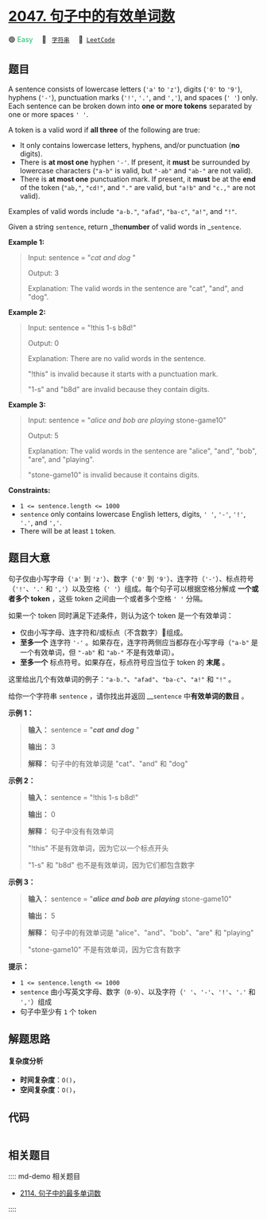 # [2047. 句子中的有效单词数](https://leetcode.com/problems/number-of-valid-words-in-a-sentence)

🟢 <font color=#15bd66>Easy</font>&emsp; 🔖&ensp; [`字符串`](/leetcode/outline/tag/string.md)&emsp; 🔗&ensp;[`LeetCode`](https://leetcode.com/problems/number-of-valid-words-in-a-sentence)


## 题目

A sentence consists of lowercase letters (`'a'` to `'z'`), digits (`'0'` to
`'9'`), hyphens (`'-'`), punctuation marks (`'!'`, `'.'`, and `','`), and
spaces (`' '`) only. Each sentence can be broken down into **one or more
tokens** separated by one or more spaces `' '`.

A token is a valid word if **all three** of the following are true:

  * It only contains lowercase letters, hyphens, and/or punctuation (**no** digits).
  * There is **at most one** hyphen `'-'`. If present, it **must** be surrounded by lowercase characters (`"a-b"` is valid, but `"-ab"` and `"ab-"` are not valid).
  * There is **at most one** punctuation mark. If present, it **must** be at the **end** of the token (`"ab,"`, `"cd!"`, and `"."` are valid, but `"a!b"` and `"c.,"` are not valid).

Examples of valid words include `"a-b."`, `"afad"`, `"ba-c"`, `"a!"`, and
`"!"`.

Given a string `sentence`, return _the**number** of valid words in
_`sentence`.



**Example 1:**

> Input: sentence = "_cat_ _and_  _dog_ "
> 
> Output: 3
> 
> Explanation: The valid words in the sentence are "cat", "and", and "dog".

**Example 2:**

> Input: sentence = "!this  1-s b8d!"
> 
> Output: 0
> 
> Explanation: There are no valid words in the sentence.
> 
> "!this" is invalid because it starts with a punctuation mark.
> 
> "1-s" and "b8d" are invalid because they contain digits.

**Example 3:**

> Input: sentence = "_alice_ _and_  _bob_ _are_ _playing_ stone-game10"
> 
> Output: 5
> 
> Explanation: The valid words in the sentence are "alice", "and", "bob", "are", and "playing".
> 
> "stone-game10" is invalid because it contains digits.

**Constraints:**

  * `1 <= sentence.length <= 1000`
  * `sentence` only contains lowercase English letters, digits, `' '`, `'-'`, `'!'`, `'.'`, and `','`.
  * There will be at least `1` token.


## 题目大意

句子仅由小写字母（`'a'` 到 `'z'`）、数字（`'0'` 到 `'9'`）、连字符（`'-'`）、标点符号（`'!'`、`'.'` 和
`','`）以及空格（`' '`）组成。每个句子可以根据空格分解成 **一个或者多个 token** ，这些 token 之间由一个或者多个空格 `' '`
分隔。

如果一个 token 同时满足下述条件，则认为这个 token 是一个有效单词：

  * 仅由小写字母、连字符和/或标点（不含数字）组成。
  * **至多一个** 连字符 `'-'` 。如果存在，连字符两侧应当都存在小写字母（`"a-b"` 是一个有效单词，但 `"-ab"` 和 `"ab-"` 不是有效单词）。
  * **至多一个** 标点符号。如果存在，标点符号应当位于 token 的 **末尾** 。

这里给出几个有效单词的例子：`"a-b."`、`"afad"`、`"ba-c"`、`"a!"` 和 `"!"` 。

给你一个字符串 `sentence` ，请你找出并返回 __`sentence` 中**有效单词的数目** 。



**示例 1：**

> 
> 
> 
> 
> 
> **输入：** sentence = "_**cat**_ _**and**_  _**dog**_ "
> 
> **输出：** 3
> 
> **解释：** 句子中的有效单词是 "cat"、"and" 和 "dog"
> 
> 

**示例 2：**

> 
> 
> 
> 
> 
> **输入：** sentence = "!this  1-s b8d!"
> 
> **输出：** 0
> 
> **解释：** 句子中没有有效单词
> 
> "!this" 不是有效单词，因为它以一个标点开头
> 
> "1-s" 和 "b8d" 也不是有效单词，因为它们都包含数字
> 
> 

**示例 3：**

> 
> 
> 
> 
> 
> **输入：** sentence = "_**alice**_ _**and**_  _**bob**_ _**are**_ _**playing**_ stone-game10"
> 
> **输出：** 5
> 
> **解释：** 句子中的有效单词是 "alice"、"and"、"bob"、"are" 和 "playing"
> 
> "stone-game10" 不是有效单词，因为它含有数字
> 
> 



**提示：**

  * `1 <= sentence.length <= 1000`
  * `sentence` 由小写英文字母、数字（`0-9`）、以及字符（`' '`、`'-'`、`'!'`、`'.'` 和 `','`）组成
  * 句子中至少有 `1` 个 token


## 解题思路

#### 复杂度分析

- **时间复杂度**：`O()`，
- **空间复杂度**：`O()`，

## 代码

```javascript

```

## 相关题目

:::: md-demo 相关题目
- [2114. 句子中的最多单词数](https://leetcode.com/problems/maximum-number-of-words-found-in-sentences)

::::

